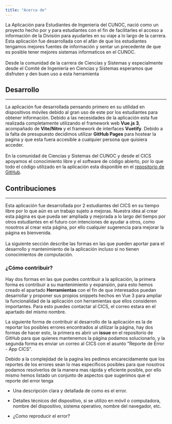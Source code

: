 ```yaml
---
title: "Acerca de"
---
```


La Aplicación para Estudiantes de Ingenieria del CUNOC, nació como un proyecto hecho por y para estudiantes con el fin de facilitarles
el acceso a información de la División para ayudarles en su viaje a lo largo de la carrera.
Esta aplicación fue desarrollada con el afán de que los estudiantes tengamos mejores fuentes de información y sentar un
precedente de que es posible tener mejores sistemas informaticos en el CUNOC.
\
\
Desde la comunidad de la carrera de Ciencias y Sistemas y especialmente desde el Comité de Ingeniería en Ciencias y Sistemas esperamos que disfruten y den buen uso a esta herramienta

## Desarrollo

---
La aplicación fue desarrollada pensando primero en su utilidad en dispositivos móviles debido al gran uso de este por los estudiantes para obtener información.
Debido a las necesidades de la aplicación esta fue realizada completamente utilizando el framework web **Vue.js 3**, acompañado de **Vite/Nitro** y el framework de interfaces **Vuetify**.
Debido a la falta de presupuesto decidimos utilizar **GitHub Pages** para hostear la pagina y que esta fuera accesible a cualquier persona que quisiera acceder.
\
\
En la comunidad de Ciencias y Sistemas del CUNOC y desde el CICS apoyamos el conocimiento libre y el software de código abierto, por lo que todo el código
utilizado en la aplicación esta disponible en el [repositorio de GitHub](https://github.com/CICS-CUNOC-USAC/app-estudiantes-cics).

## Contribuciones

---
Esta aplicación fue desarrollada por 2 estudiantes del CICS en su tiempo libre por lo que aún es un trabajo sujeto a mejoras.
Nuestra idea al crear esta página es que pueda ser ampliada y mejorada a lo largo del tiempo por otros estudiantes en el futuro con
intenciones de ayudar a otros, como nosotros al crear esta página, por ello cualquier sugerencia para mejorar la página es bienvenida.
\
\
La siguiente sección describe las formas en las que pueden aportar para el desarrollo y mantenimiento de la aplicación incluso si no tienen conocimientos de computación.

### ¿Cómo contribuir?

Hay dos formas en las que puedes contribuir a la aplicación, la primera forma es contribuir a su mantenimiento y expansión, para esto hemos creado el apartado <strong>Herramientas</strong> con el fin
de que interesados puedan desarrollar y proponer sus propios snippets hechos en Vue 3 para ampliar la funcionalidad de la aplicación con herramientas que ellos consideren importantes.
Para esto puedes contactar al CICS, el correo estara en el apartado del mismo nombre.

La siguiente forma de contribuir al desarrollo de la aplicación es la de reportar los posibles errores encontrados al utilizar la página,
hay dos formas de hacer esto, la primera es abrir un **issue** en el repositorio de GitHub para que quienes mantenemos la página podamos solucionarlo,
y la segunda forma es enviar un correo al CICS con el asunto "Reporte de Error - App CICS".

Debido a la complejidad de la pagina les pedimos encarecidamente que los reportes de los errores sean lo mas específicos posibles para que nosotros podamos resolverlos de la
manera mas rápida y eficiente posible, por ello mismo hemos listado un conjunto de aspectos que sugerimos que el reporte del error tenga

- Una descripción clara y detallada de como es el error.

- Detalles técnicos del dispositivo, si se utilizo en móvil o computadora, nombre del dispositivo, sistema operativo, nombre del navegador, etc.

- ¿Como reproducir el error?
